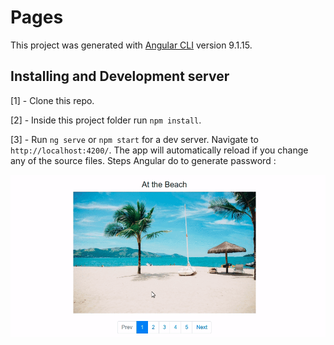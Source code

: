 # Pages

This project was generated with [Angular CLI](https://github.com/angular/angular-cli) version 9.1.15.

## Installing and Development server

[1] - Clone this repo.

[2] - Inside this project folder run `npm install`.

[3] - Run `ng serve` or `npm start` for a dev server. Navigate to `http://localhost:4200/`. The app will automatically reload if you change any of the source files.
Steps Angular do to generate password :

![Pagination Demo Gif](src/assets/pagination-demo.gif "Pagination Demo Gif")
